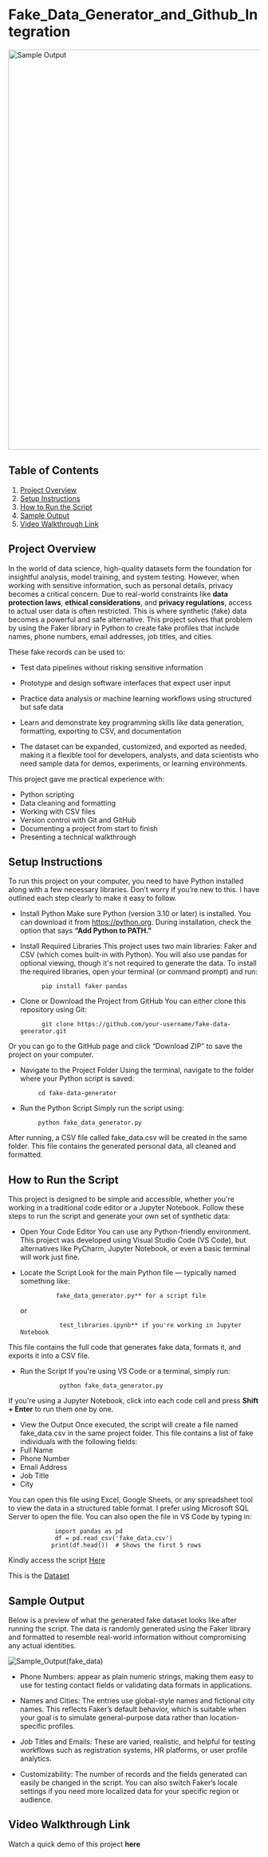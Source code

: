 # Fake_Data_Generator_and_Github_Integration

<img src="https://github.com/user-attachments/assets/815162a2-3601-4ca4-a78e-059a1d3a76bd" alt="Sample Output" width="800"/>

## Table of Contents
1. [Project Overview](project-overview)
2. [Setup Instructions](setup-instructions)
3. [How to Run the Script](how-to-run-the-script)
4. [Sample Output](sample-output)
5. [Video Walkthrough Link](video-walkthrough-link)


## Project Overview
In the world of data science, high-quality datasets form the foundation for insightful analysis, model training, and system testing. However, when working with sensitive information, such as personal details, privacy becomes a critical concern. Due to real-world constraints like **data protection laws**, **ethical considerations**, and **privacy regulations**, access to actual user data is often restricted. This is where synthetic (fake) data becomes a powerful and safe alternative.
This project solves that problem by using the Faker library in Python to create fake profiles that include names, phone numbers, email addresses, job titles, and cities. 

These fake records can be used to:

- Test data pipelines without risking sensitive information

- Prototype and design software interfaces that expect user input

- Practice data analysis or machine learning workflows using structured but safe data

- Learn and demonstrate key programming skills like data generation, formatting, exporting to CSV, and documentation

- The dataset can be expanded, customized, and exported as needed, making it a flexible tool for developers, analysts, and data scientists who need sample data for demos, experiments, or learning environments.

This project gave me practical experience with:
- Python scripting
- Data cleaning and formatting
- Working with CSV files
- Version control with Git and GitHub
- Documenting a project from start to finish
- Presenting a technical walkthrough


## Setup Instructions
To run this project on your computer, you need to have Python installed along with a few necessary libraries. Don’t worry if you’re new to this. I have outlined each step clearly to make it easy to follow.
- Install Python
Make sure Python (version 3.10 or later) is installed. You can download it from https://python.org. During installation, check the option that says **“Add Python to PATH.”**
- Install Required Libraries
This project uses two main libraries: Faker and CSV (which comes built-in with Python). You will also use pandas for optional viewing, though it's not required to generate the data.
To install the required libraries, open your terminal (or command prompt) and run:

            pip install faker pandas

- Clone or Download the Project from GitHub
You can either clone this repository using Git:

            git clone https://github.com/your-username/fake-data-generator.git

Or you can go to the GitHub page and click “Download ZIP” to save the project on your computer.
-  Navigate to the Project Folder
Using the terminal, navigate to the folder where your Python script is saved:

            cd fake-data-generator

- Run the Python Script
Simply run the script using:

           python fake_data_generator.py

After running, a CSV file called fake_data.csv will be created in the same folder. This file contains the generated personal data, all cleaned and formatted.


## How to Run the Script
This project is designed to be simple and accessible, whether you're working in a traditional code editor or a Jupyter Notebook. Follow these steps to run the script and generate your own set of synthetic data:

- Open Your Code Editor
You can use any Python-friendly environment. This project was developed using Visual Studio Code (VS Code), but alternatives like PyCharm, Jupyter Notebook, or even a basic terminal will work just fine.

- Locate the Script
Look for the main Python file — typically named something like:

                fake_data_generator.py** for a script file

   or              
               
                 test_libraries.ipynb** if you're working in Jupyter Notebook

This file contains the full code that generates fake data, formats it, and exports it into a CSV file.

-  Run the Script
If you're using VS Code or a terminal, simply run:

                  python fake_data_generator.py
If you're using a Jupyter Notebook, click into each code cell and press **Shift + Enter** to run them one by one.

- View the Output
Once executed, the script will create a file named fake_data.csv in the same project folder. This file contains a list of fake individuals with the following fields:
 - Full Name
 - Phone Number
 - Email Address
 - Job Title
 - City

You can open this file using Excel, Google Sheets, or any spreadsheet tool to view the data in a structured table format. I prefer using Microsoft SQL Server to open the file.
You can also open the file in VS Code by typing in:
                 
                 import pandas as pd
                 df = pd.read_csv('fake_data.csv')
                print(df.head())  # Shows the first 5 rows


Kindly access the script <a href="https://github.com/mauree155/Fake_Data_Generator_and_Github_Integration/blob/main/main.py">Here</a> 

This is the <a href="https://github.com/mauree155/Fake_Data_Generator_and_Github_Integration/blob/main/data/fake_data.csv">Dataset</a>


## Sample Output
Below is a preview of what the generated fake dataset looks like after running the script. The data is randomly generated using the Faker library and formatted to resemble real-world information without compromising any actual identities.

![Sample_Output(fake_data)](https://github.com/user-attachments/assets/b7b7250b-5039-496f-b112-0c354a18449f)

- Phone Numbers: appear as plain numeric strings, making them easy to use for testing contact fields or validating data formats in applications.

- Names and Cities: The entries use global-style names and fictional city names. This reflects Faker’s default behavior, which is suitable when your goal is to simulate general-purpose data rather than location-specific profiles.

- Job Titles and Emails: These are varied, realistic, and helpful for testing workflows such as registration systems, HR platforms, or user profile analytics.

- Customizability: The number of records and the fields generated can easily be changed in the script. You can also switch Faker’s locale settings if you need more localized data for your specific region or audience.


## Video Walkthrough Link
Watch a quick demo of this project **here**


